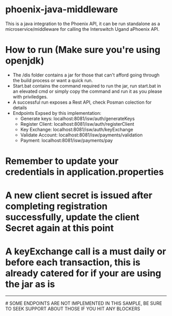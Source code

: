 # phoenix-java-middleware
This is a java integration to the Phoenix API, it can be run standalone as a microservice/middleware for calling the Interswitch Ugand aPhoenix API.
# How to run (Make sure you're using openjdk)
- The /dis folder contains a jar for those that can't afford going through the build process or want a quick run.
- Start.bat contains the command required to run the jar, run start.bat in an elevated cmd or simply copy the command and run it as you please with priviledges.
- A successful run exposes a Rest API, check Posman colection for details
- Endpoints Expsed by this implementation:
   - Generate keys: localhost:8081/isw/auth/generateKeys
   - Register Client: localhost:8081/isw/auth/registerClient
   - Key Exchange:  localhost:8081/isw/auth/keyExchange
   - Validate Account: localhost:8081/isw/payments/validation
   - Payment: localhost:8081/isw/payments/pay

# Remember to update your credentials in application.properties

# A new client secret is issued after completing registration successfully, update the client Secret again at this point
# A keyExchange call is a must daily or before each transaction, this is already catered for if your are using the jar as is

<hr>
# SOME ENDPOINTS ARE NOT IMPLEMENTED IN THIS SAMPLE, BE SURE TO SEEK SUPPORT ABOUT THOSE IF YOU HIT ANY BLOCKERS

